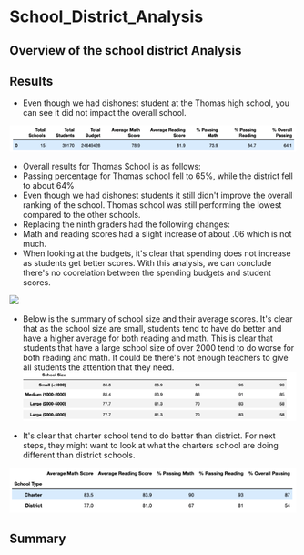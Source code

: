 # School_District_Analysis
## Overview of the school district Analysis
## Results 
- Even though we had dishonest student at the Thomas high school, you can see it did not impact the overall school. 

![](District_Summary.png)

* Overall results for Thomas School is as follows:
* Passing percentage for Thomas school fell to 65%, while the district fell to about 64%
* Even though we had dishonest students it still didn't improve the overall ranking of the school.  Thomas school was still performing the lowest compared to the other schools. 
* Replacing the ninth graders had the following changes:
* Math and reading scores had a slight increase of about .06 which is not much. 
* When looking at the budgets, it's clear that spending does not increase as students get better scores. With this analysis, we can conclude there's no coorelation between the spending budgets and student scores.

![](Spending_ranges_per_student)

* Below is the summary of school size and their average scores.  It's clear that as the school size are small, students tend to have do better and have a higher average for both reading and math.  This is clear that students that have a large school size of over 2000 tend to do worse for both reading and math.  It could be there's not enough teachers to give all students the attention that they need. 
![](Size_Summary.png)

* It's clear that charter school tend to do better than district. For next steps, they might want to look at what the charters school are doing different than district schools. 

![](Group_by_School_Type.png)




## Summary
